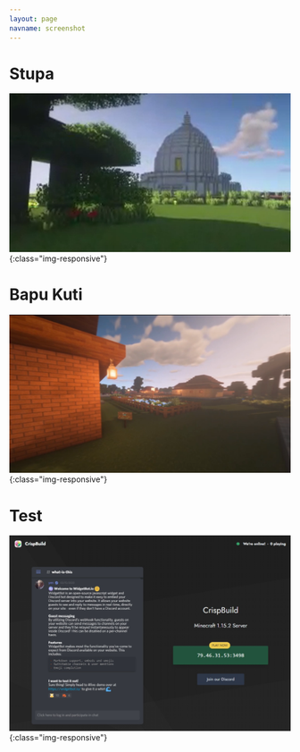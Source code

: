 ```yaml
---
layout: page
navname: screenshot
---
```

# Stupa
![test](media/demo3.jpg){:class="img-responsive"}

# Bapu Kuti
![test](media/demo2.jpg){:class="img-responsive"}


# Test
![test](media/demo01.jpg){:class="img-responsive"}



